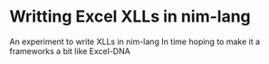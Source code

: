 # Writting Excel XLLs in nim-lang

An experiment to write XLLs in nim-lang
In time hoping to make it a frameworks a bit like Excel-DNA 